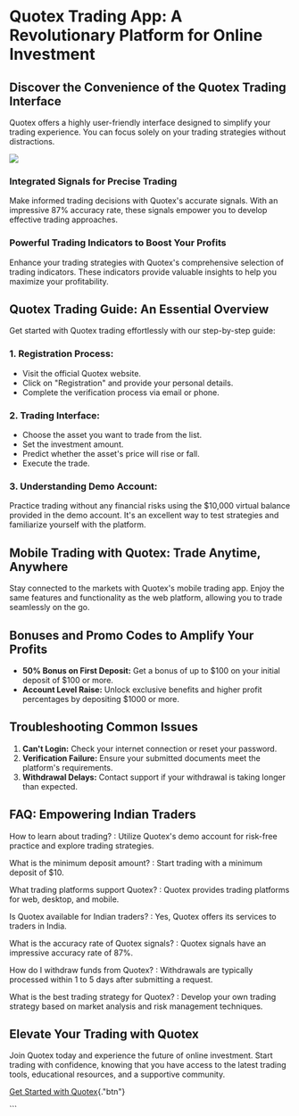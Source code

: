 # Quotex Trading App: A Revolutionary Platform for Online Investment

## Discover the Convenience of the Quotex Trading Interface

Quotex offers a highly user-friendly interface designed to simplify your
trading experience. You can focus solely on your trading strategies
without distractions.

[![](https://static.quotex.io/files/1_en/300_250.jpg)](https://traff.sbs/brokerqxsignupf)

### Integrated Signals for Precise Trading

Make informed trading decisions with Quotex\'s accurate signals. With an
impressive 87% accuracy rate, these signals empower you to develop
effective trading approaches.

### Powerful Trading Indicators to Boost Your Profits

Enhance your trading strategies with Quotex\'s comprehensive selection
of trading indicators. These indicators provide valuable insights to
help you maximize your profitability.

## Quotex Trading Guide: An Essential Overview

Get started with Quotex trading effortlessly with our step-by-step
guide:

### 1. Registration Process:

-   Visit the official Quotex website.
-   Click on "Registration" and provide your personal details.
-   Complete the verification process via email or phone.

### 2. Trading Interface:

-   Choose the asset you want to trade from the list.
-   Set the investment amount.
-   Predict whether the asset\'s price will rise or fall.
-   Execute the trade.

### 3. Understanding Demo Account:

Practice trading without any financial risks using the \$10,000 virtual
balance provided in the demo account. It\'s an excellent way to test
strategies and familiarize yourself with the platform.

## Mobile Trading with Quotex: Trade Anytime, Anywhere

Stay connected to the markets with Quotex\'s mobile trading app. Enjoy
the same features and functionality as the web platform, allowing you to
trade seamlessly on the go.

## Bonuses and Promo Codes to Amplify Your Profits

-   **50% Bonus on First Deposit:** Get a bonus of up to \$100 on your
    initial deposit of \$100 or more.
-   **Account Level Raise:** Unlock exclusive benefits and higher profit
    percentages by depositing \$1000 or more.

## Troubleshooting Common Issues

1.  **Can\'t Login:** Check your internet connection or reset your
    password.
2.  **Verification Failure:** Ensure your submitted documents meet the
    platform\'s requirements.
3.  **Withdrawal Delays:** Contact support if your withdrawal is taking
    longer than expected.

## FAQ: Empowering Indian Traders

How to learn about trading?
:   Utilize Quotex\'s demo account for risk-free practice and explore
    trading strategies.

What is the minimum deposit amount?
:   Start trading with a minimum deposit of \$10.

What trading platforms support Quotex?
:   Quotex provides trading platforms for web, desktop, and mobile.

Is Quotex available for Indian traders?
:   Yes, Quotex offers its services to traders in India.

What is the accuracy rate of Quotex signals?
:   Quotex signals have an impressive accuracy rate of 87%.

How do I withdraw funds from Quotex?
:   Withdrawals are typically processed within 1 to 5 days after
    submitting a request.

What is the best trading strategy for Quotex?
:   Develop your own trading strategy based on market analysis and risk
    management techniques.

## Elevate Your Trading with Quotex

Join Quotex today and experience the future of online investment. Start
trading with confidence, knowing that you have access to the latest
trading tools, educational resources, and a supportive community.

[Get Started with
Quotex](\%22https://traff.sbs/quotexonelink\%22){."btn"}

\`\`\`

